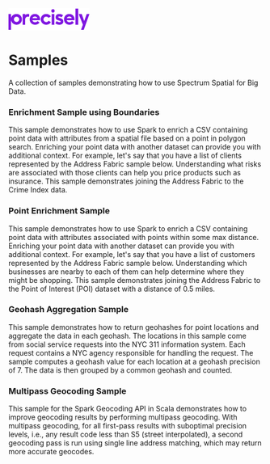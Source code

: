 ![Precisely](Precisely_Logo.png "Precisely")

# Samples

A collection of samples demonstrating how to use Spectrum Spatial for Big Data.

### Enrichment Sample using Boundaries
This sample demonstrates how to use Spark to enrich a CSV containing point data with attributes from a spatial file based on 
a point in polygon search. Enriching your point data with another dataset can provide you with 
additional context. For example, let's say that you have a list of clients represented by the Address Fabric
sample below. Understanding what risks are associated with those clients can help you price products such as insurance. 
This sample demonstrates joining the Address Fabric to the Crime Index data.

### Point Enrichment Sample
This sample demonstrates how to use Spark to enrich a CSV containing point data with attributes associated with 
points within some max distance. Enriching your point data with another dataset can provide you with 
additional context. For example, let's say that you have a list of customers represented by the Address Fabric
sample below. Understanding which businesses are nearby to each of them can help determine where they might be
shopping. This sample demonstrates joining the Address Fabric to the Point of Interest (POI) dataset with a distance
of 0.5 miles.

### Geohash Aggregation Sample
This sample demonstrates how to return geohashes for point locations and aggregate the data in each geohash. 
The locations in this sample come from social service requests into the NYC 311 information system.
Each request contains a NYC agency responsible for handling the request. 
The sample computes a geohash value for each location at a geohash precision of 7. 
The data is then grouped by a common geohash and counted.

### Multipass Geocoding Sample
This sample for the Spark Geocoding API in Scala demonstrates how to improve geocoding results by performing multipass geocoding. 
With multipass geocoding, for all first-pass results with suboptimal precision levels, i.e., any result code less than S5 (street interpolated), 
a second geocoding pass is run using single line address matching, which may return more accurate geocodes. 
